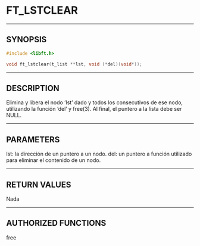 # FT_LSTCLEAR

---

## SYNOPSIS

```c
#include <libft.h>

void ft_lstclear(t_list **lst, void (*del)(void*));
```

---

## DESCRIPTION

Elimina y libera el nodo ’lst’ dado y todos los consecutivos de ese nodo, utilizando la función ’del’ y free(3).
Al final, el puntero a la lista debe ser NULL.

---

## PARAMETERS

lst: la dirección de un puntero a un nodo.
del: un puntero a función utilizado para eliminar el contenido de un nodo.

---

## RETURN VALUES

Nada

---

## AUTHORIZED FUNCTIONS

free